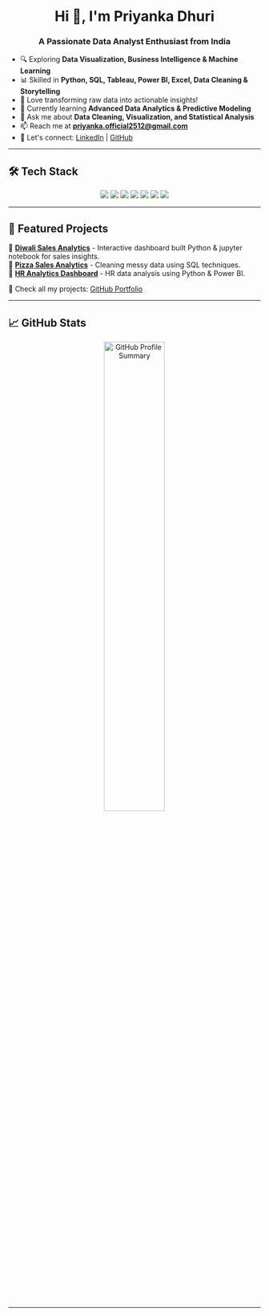 <h1 align="center">Hi 👋, I'm Priyanka Dhuri</h1>
<h3 align="center">A Passionate Data Analyst Enthusiast from India</h3>

- 🔍 Exploring **Data Visualization, Business Intelligence & Machine Learning**
- 📊 Skilled in **Python, SQL, Tableau, Power BI, Excel, Data Cleaning & Storytelling**
- 🚀 Love transforming raw data into actionable insights!
- 🌱 Currently learning **Advanced Data Analytics & Predictive Modeling**
- 💬 Ask me about **Data Cleaning, Visualization, and Statistical Analysis**
- 📫 Reach me at **priyanka.official2512@gmail.com**
- 📄 Let's connect: [LinkedIn](https://www.linkedin.com/in/priyanka-dhuri-121b40271/) | [GitHub](https://github.com/PriyankaDhuri2501)


---

## 🛠 Tech Stack
<p align="center">
  <img src="https://img.shields.io/badge/Python-3776AB?style=for-the-badge&logo=python&logoColor=white" />
  <img src="https://img.shields.io/badge/R-276DC3?style=for-the-badge&logo=r&logoColor=white" />
  <img src="https://img.shields.io/badge/SQL-4479A1?style=for-the-badge&logo=MySQL&logoColor=white" />
  <img src="https://img.shields.io/badge/Tableau-E97627?style=for-the-badge&logo=Tableau&logoColor=white" />
  <img src="https://img.shields.io/badge/Power%20BI-F2C811?style=for-the-badge&logo=powerbi&logoColor=black" />
  <img src="https://img.shields.io/badge/Excel-217346?style=for-the-badge&logo=microsoft-excel&logoColor=white" />
  <img src="https://img.shields.io/badge/Statistics-009999?style=for-the-badge&logo=data:image/png;base64&logoColor=white" />
</p>

---

## 🚀 Featured Projects
📌 **[Diwali Sales Analytics](#)** - Interactive dashboard built Python & jupyter notebook for sales insights.  
📌 **[Pizza Sales Analytics](#)** - Cleaning messy data using SQL techniques.  
📌 **[HR Analytics Dashboard](#)** - HR data analysis using Python & Power BI.  

🔗 Check all my projects: [GitHub Portfolio](https://github.com/PriyankaDhuri2501)

---

## 📈 GitHub Stats
<p align="center">
  <img src="https://github-profile-summary-cards.vercel.app/api/cards/profile-details?username=priyankadhuri2501&theme=github_dark" width="49%" alt="GitHub Profile Summary" />
</p>

---

